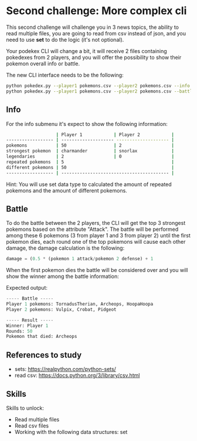 # Second challenge: More complex cli

This second challenge will challenge you in 3 news topics, the ability to read multiple files, you are going to read from csv instead of json, and you need to use **set** to do the logic (it's not optional).

Your podekex CLI will change a bit, it will receive 2 files containing pokedexes from 2 players, and you will offer the possibility to show their pokemon overall info or battle.

The new CLI interface needs to be the following:
```sh
python pokedex.py --player1 pokemons.csv --player2 pokemons.csv --info
python pokedex.py --player1 pokemons.csv --player2 pokemons.csv --battle
```
## Info 

For the info submenu it's expect to show the following information:
```sh
                   | Player 1            | Player 2            |
------------------ | -------------------- -------------------- |
pokemons           | 50                  | 2                   |
strongest pokemon  | charmander          | snorlax             |
legendaries        | 2                   | 0                   |
repeated pokemons  | 5                                         |
different pokemons | 50                                        |
------------------ | ----------------------------------------- |
```

Hint: You will use set data type to calculated the amount of repeated pokemons and the amount of different pokemons.

## Battle

To do the battle between the 2 players, the CLI will get the top 3 strongest pokemons based on the attribute "Attack". The battle will be performed among these 6 pokemons (3 from player 1 and 3 from player 2) until the first pokemon dies, each round one of the top pokemons will cause each other damage, the damage calculation is the following: 

```python
damage = (0.5 * (pokemon 1 attack/pokemon 2 defense) + 1
```

When the first pokemon dies the battle will be considered over and you will show the winner among the battle information: 

Expected output:
```python
----- Battle -----
Player 1 pokemons: TornadusTherian, Archeops, HoopaHoopa
Player 2 pokemons: Vulpix, Crobat, Pidgeot

----- Result -----
Winner: Player 1
Rounds: 50
Pokemon that died: Archeops
```

## References to study
- sets: https://realpython.com/python-sets/
- read csv: https://docs.python.org/3/library/csv.html

## Skills

Skills to unlock:
- Read multiple files
- Read csv files
- Working with the following data structures: set
